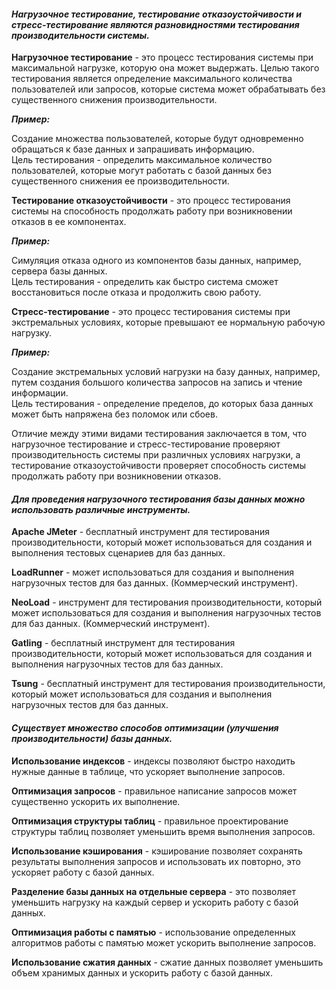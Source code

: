 #### *Нагрузочное тестирование, тестирование отказоустойчивости и стресс-тестирование являются разновидностями тестирования производительности системы.* 

**Нагрузочное тестирование** - это процесс тестирования системы при максимальной нагрузке, которую она может выдержать. Целью такого тестирования является определение максимального количества пользователей или запросов, которые система может обрабатывать без существенного снижения производительности.    

***Пример:***   

Создание множества пользователей, которые будут одновременно обращаться к базе данных и запрашивать информацию.   
Цель тестирования - определить максимальное количество пользователей, которые могут работать с базой данных без существенного снижения ее производительности.  

**Тестирование отказоустойчивости** - это процесс тестирования системы на способность продолжать работу при возникновении отказов в ее компонентах.   

***Пример:***  

Симуляция отказа одного из компонентов базы данных, например, сервера базы данных.   
Цель тестирования - определить как быстро система сможет восстановиться после отказа и продолжить свою работу.  

**Стресс-тестирование** - это процесс тестирования системы при экстремальных условиях, которые превышают ее нормальную рабочую нагрузку. 

***Пример:***  

Создание экстремальных условий нагрузки на базу данных, например, путем создания большого количества запросов на запись и чтение информации.   
Цель тестирования - определение пределов, до которых база данных может быть напряжена без поломок или сбоев.  

Отличие между этими видами тестирования заключается в том, что нагрузочное тестирование и стресс-тестирование проверяют производительность системы при различных условиях нагрузки, а тестирование отказоустойчивости проверяет способность системы продолжать работу при возникновении отказов.   


#### *Для проведения нагрузочного тестирования базы данных можно использовать различные инструменты.*  


**Apache JMeter** - бесплатный инструмент для тестирования производительности, который может использоваться для создания и выполнения тестовых сценариев для баз данных.    


**LoadRunner** - может использоваться для создания и выполнения нагрузочных тестов для баз данных.  (Коммерческий инструмент).  


**NeoLoad** - инструмент для тестирования производительности, который может использоваться для создания и выполнения нагрузочных тестов для баз данных.  (Коммерческий инструмент).  


**Gatling** - бесплатный инструмент для тестирования производительности, который может использоваться для создания и выполнения нагрузочных тестов для баз данных.  

**Tsung** - бесплатный инструмент для тестирования производительности, который может использоваться для создания и выполнения нагрузочных тестов для баз данных.


#### *Существует множество способов оптимизации (улучшения производительности) базы данных.*

**Использование индексов** - индексы позволяют быстро находить нужные данные в таблице, что ускоряет выполнение запросов.

**Оптимизация запросов** - правильное написание запросов может существенно ускорить их выполнение.

**Оптимизация структуры таблиц** - правильное проектирование структуры таблиц позволяет уменьшить время выполнения запросов.

**Использование кэширования** - кэширование позволяет сохранять результаты выполнения запросов и использовать их повторно, это ускоряет работу с базой данных.

**Разделение базы данных на отдельные сервера** - это позволяет уменьшить нагрузку на каждый сервер и ускорить работу с базой данных.

**Оптимизация работы с памятью** - использование определенных алгоритмов работы с памятью может ускорить выполнение запросов.

**Использование сжатия данных** - сжатие данных позволяет уменьшить объем хранимых данных и ускорить работу с базой данных.
 

